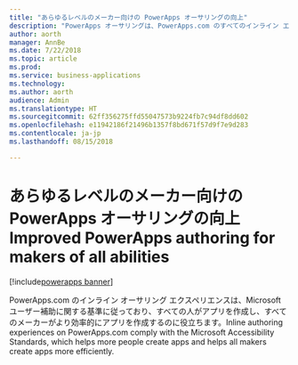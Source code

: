 ```yaml
---
title: "あらゆるレベルのメーカー向けの PowerApps オーサリングの向上"
description: "PowerApps オーサリングは、PowerApps.com のすべてのインライン エクスペリエンスにおいてアクセシビリティ要件に対応しています。"
author: aorth
manager: AnnBe
ms.date: 7/22/2018
ms.topic: article
ms.prod: 
ms.service: business-applications
ms.technology: 
ms.author: aorth
audience: Admin
ms.translationtype: HT
ms.sourcegitcommit: 62ff356275ffd55047573b9224fb7c94df8dd602
ms.openlocfilehash: e11942186f21496b1357f8bd671f57d9f7e9d283
ms.contentlocale: ja-jp
ms.lasthandoff: 08/15/2018

---
```

# <a name="improved-powerapps-authoring-for-makers-of-all-abilities"></a><span data-ttu-id="147c2-103">あらゆるレベルのメーカー向けの PowerApps オーサリングの向上</span><span class="sxs-lookup"><span data-stu-id="147c2-103">Improved PowerApps authoring for makers of all abilities</span></span>

[!include[powerapps banner](../includes/powerapps.md)]




<span data-ttu-id="147c2-104">PowerApps.com のインライン オーサリング エクスペリエンスは、Microsoft ユーザー補助に関する基準に従っており、すべての人がアプリを作成し、すべてのメーカーがより効率的にアプリを作成するのに役立ちます。</span><span class="sxs-lookup"><span data-stu-id="147c2-104">Inline authoring experiences on PowerApps.com comply with the Microsoft Accessibility Standards, which helps more people create apps and helps all makers create apps more efficiently.</span></span>

